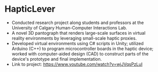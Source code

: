 # HapticLever
- Conducted research project along students and professors at the University of Calgary Human-Computer Interactions Lab.
- A novel 3D pantograph that renders large-scale surfaces in virtual reality environments by leveraging small-scale haptic proxies.
- Developed virtual environments using C# scripts in Unity; utilized Arduino (C++) to program microcontroller boards in the haptic device; worked with computer-aided design (CAD) to construct parts of the device's prototype and final implementation.
- Link to project: https://www.youtube.com/watch?v=wjJVqsPzLuI
